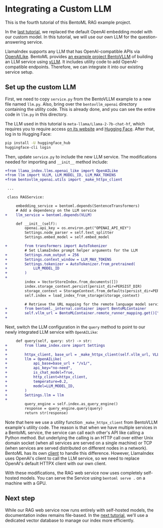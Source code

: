 # Integrating a Custom LLM

This is the fourth tutorial of this BentoML RAG example project.

In the [last tutorial](../02-custom-embedding/), we replaced the default OpenAI embedding model with our custom model. In this tutorial, we will use our own LLM for the question-answering service.

LlamaIndex supports any LLM that has OpenAI-compatible APIs via [OpenAILike](https://docs.llamaindex.ai/en/stable/api_reference/llms/openai_like/). BentoML provides [an example project BentoVLLM](https://github.com/bentoml/BentoVLLM) of building an LLM service using [vLLM](https://github.com/vllm-project/vllm). It includes utility code to add OpenAI-compatible endpoints. Therefore, we can integrate it into our existing service setup.

## Set up the custom LLM

First, we need to copy `service.py` from the BentoVLLM example to a new file named `llm.py`. Also, bring over the `bentovllm_openai` directory containing the utility code. This is already done, and you can see the entire code in `llm.py` in this directory.

The LLM used in this tutorial is `meta-llama/Llama-2-7b-chat-hf`, which requires you to require access [on its website](https://llama.meta.com/llama-downloads) and [Hugging Face](https://huggingface.co/meta-llama/Llama-2-7b-chat-hf). After that, log in to Hugging Face:

```bash
pip install -U huggingface_hub
huggingface-cli login
```

Then, update `service.py` to include the new LLM service. The modifications needed for importing and `__init__` method include:

```diff
+from llama_index.llms.openai_like import OpenAILike
+from llm import VLLM, LLM_MODEL_ID, LLM_MAX_TOKENS
+from bentovllm_openai.utils import _make_httpx_client

 ...

 class RAGService:

     embedding_service = bentoml.depends(SentenceTransformers)
     # Add a dependency on the LLM service
+    llm_service = bentoml.depends(VLLM)

     def __init__(self):
         openai.api_key = os.environ.get("OPENAI_API_KEY")
         Settings.node_parser = self.text_splitter
         Settings.embed_model = self.embed_model

+        from transformers import AutoTokenizer
         # Set LlamaIndex prompt helper arguments for the LLM
+        Settings.num_output = 256
+        Settings.context_window = LLM_MAX_TOKENS
+        Settings.tokenizer = AutoTokenizer.from_pretrained(
+            LLM_MODEL_ID
+        )
+
         index = VectorStoreIndex.from_documents([])
         index.storage_context.persist(persist_dir=PERSIST_DIR)
         storage_context = StorageContext.from_defaults(persist_dir=PERSIST_DIR)
         self.index = load_index_from_storage(storage_context)

         # Retrieve the URL mapping for the remote language model service
+        from bentoml._internal.container import BentoMLContainer
+        self.vllm_url = BentoMLContainer.remote_runner_mapping.get()["VLLM_OpenAI"]
+

```

Next, switch the LLM configuration in the `query` method to point to our newly integrated LLM service with `OpenAILike`:

```diff
     def query(self, query: str) -> str:
+        from llama_index.core import Settings
+
+        httpx_client, base_url = _make_httpx_client(self.vllm_url, VLLM)
+        llm = OpenAILike(
+            api_base=base_url + "/v1/",
+            api_key="no-need",
+            is_chat_model=True,
+            http_client=httpx_client,
+            temperature=0.2,
+            model=LLM_MODEL_ID,
+        )
+        Settings.llm = llm
+
         query_engine = self.index.as_query_engine()
         response = query_engine.query(query)
         return str(response)
```

Note that here we use a utility function `_make_httpx_client` from BentoVLLM example's utility code. The reason is that when we have multiple services in a BentoML service, the service can call each other's API like calling a Python method. But underlying the calling is an HTTP call over either Unix domain socket (when all services are served on a single machine) or TCP (when services are served distributed on different nodes in a network). BentoML has its own [client](https://docs.bentoml.com/en/latest/guides/clients.html) to handle this difference. However, LlamaIndex uses OpenAI's client to call the LLM service, so we need to replace OpenAI's default HTTPX client with our own client.

With these modifications, the RAG web service now uses completely self-hosted models. You can serve the Service using `bentoml serve .` on a machine with a GPU.

## Next step

While our RAG web service now runs entirely with self-hosted models, the documentation index remains file-based. In the [next tutorial](../04a-vector-store-milvus/), we'll use a dedicated vector database to manage our index more efficiently.
